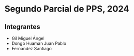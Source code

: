 # Segundo Parcial de PPS, 2024

## Integrantes
- Gil Miguel Ángel
- Dongo Huaman Juan Pablo
- Fernández Santiago
